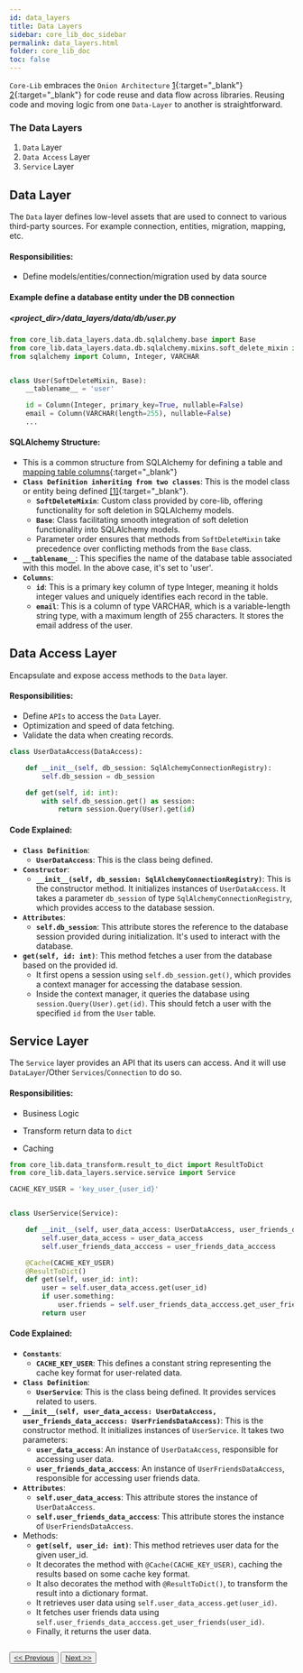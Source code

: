 ```yaml
---
id: data_layers
title: Data Layers
sidebar: core_lib_doc_sidebar
permalink: data_layers.html
folder: core_lib_doc
toc: false
---
```


`Core-Lib` embraces the `Onion Architecture` [1](https://www.codeguru.com/csharp/csharp/cs_misc/designtechniques/understanding-onion-architecture.html){:target="_blank"} [2](https://www.google.com/search?sxsrf=ACYBGNT0NhYbUZLnDQbC9b6uPBqjZmjwgw%3A1579104811273&ei=KzofXuOfEO3IgwfngLPwAg&q=onion+Architecture&oq=onion+Architecture&gs_l=psy-ab.12...0.0..109691...0.0..0.0.0.......0......gws-wiz.oEYi3afxy_c&ved=0ahUKEwij4drq_4XnAhVt5OAKHWfADC4Q4dUDCAs){:target="_blank"}  for code reuse and data flow across libraries. Reusing code and moving logic from one `Data-Layer` to another is straightforward.



### The Data Layers

1. `Data` Layer
2. `Data Access` Layer
3. `Service` Layer



## Data Layer

The `Data` layer defines low-level assets that are used to connect to various third-party sources. For example connection, entities, migration, mapping, etc.

#### Responsibilities: 

- Define models/entities/connection/migration used by data source

#### Example define a database entity under the DB connection

##### <project_dir>/data_layers/data/db/user.py

```python
from core_lib.data_layers.data.db.sqlalchemy.base import Base
from core_lib.data_layers.data.db.sqlalchemy.mixins.soft_delete_mixin import SoftDeleteMixin
from sqlalchemy import Column, Integer, VARCHAR


class User(SoftDeleteMixin, Base):
    __tablename__ = 'user'

    id = Column(Integer, primary_key=True, nullable=False)
    email = Column(VARCHAR(length=255), nullable=False)
    ...
```

#### SQLAlchemy Structure:
- This is a common structure from SQLAlchemy for defining a table and [mapping table columns](https://docs.sqlalchemy.org/en/14/orm/mapping_columns.html){:target="_blank"}
- **`Class Definition inheriting from two classes`**: This is the model class or entity being defined [[1]](https://docs.sqlalchemy.org/en/14/orm/mapping_styles.html#declarative-mapping){:target="_blank"}.
    - **`SoftDeleteMixin`**: Custom class provided by core-lib, offering functionality for soft deletion in SQLAlchemy models.
    - **`Base`**: Class facilitating smooth integration of soft deletion functionality into SQLAlchemy models.
    - Parameter order ensures that methods from `SoftDeleteMixin` take precedence over conflicting methods from the `Base` class.
- **`__tablename__`**: This specifies the name of the database table associated with this model. In the above case, it's set to 'user'.
- **`Columns`**:
    - **`id`**: This is a primary key column of type Integer, meaning it holds integer values and uniquely identifies each record in the table.
    - **`email`**: This is a column of type VARCHAR, which is a variable-length string type, with a maximum length of 255 characters. It stores the email address of the user.

## Data Access Layer

Encapsulate and expose access methods to the `Data` layer.

#### Responsibilities: 

- Define `APIs` to access the `Data` Layer.
- Optimization and speed of data fetching.
- Validate the data when creating records.

```python
class UserDataAccess(DataAccess):

    def __init__(self, db_session: SqlAlchemyConnectionRegistry):
        self.db_session = db_session

    def get(self, id: int):
        with self.db_session.get() as session:
            return session.Query(User).get(id)
```
#### Code Explained:
- **`Class Definition`**:
    - **`UserDataAccess`**: This is the class being defined.
- **`Constructor`**:
    - **`__init__(self, db_session: SqlAlchemyConnectionRegistry)`**: This is the constructor method. It initializes instances of `UserDataAccess`. It takes a parameter `db_session` of type `SqlAlchemyConnectionRegistry`, which provides access to the database session.
- **`Attributes`**:
    - **`self.db_session`**: This attribute stores the reference to the database session provided during initialization. It's used to interact with the database.
- **`get(self, id: int)`**: This method fetches a user from the database based on the provided id.
    - It first opens a session using `self.db_session.get()`, which provides a context manager for accessing the database session.
    - Inside the context manager, it queries the database using `session.Query(User).get(id)`. This should fetch a user with the specified `id` from the `User` table.


## Service Layer

The `Service` layer provides an API that its users can access.  And it will use  `DataLayer`/Other `Services`/`Connection` to do so. 

#### Responsibilities: 

- Business Logic

- Transform return data to `dict`

- Caching

```python
from core_lib.data_transform.result_to_dict import ResultToDict
from core_lib.data_layers.service.service import Service

CACHE_KEY_USER = 'key_user_{user_id}'


class UserService(Service):

    def __init__(self, user_data_access: UserDataAccess, user_friends_data_acccess: UserFriendsDataAccess):
        self.user_data_access = user_data_access
        self.user_friends_data_acccess = user_friends_data_acccess

    @Cache(CACHE_KEY_USER)
    @ResultToDict() 
    def get(self, user_id: int):
        user = self.user_data_access.get(user_id)
        if user.something:
            user.friends = self.user_friends_data_acccess.get_user_friends(user_id)
        return user
```
#### Code Explained:
- **`Constants`**:
    - **`CACHE_KEY_USER`**: This defines a constant string representing the cache key format for user-related data.
- **`Class Definition`**:
    - **`UserService`**: This is the class being defined. It provides services related to users.
- **`__init__(self, user_data_access: UserDataAccess, user_friends_data_acccess: UserFriendsDataAccess)`**: This is the constructor method. It initializes instances of `UserService`. It takes two parameters:
    - **`user_data_access`**: An instance of `UserDataAccess`, responsible for accessing user data.
    - **`user_friends_data_acccess`**: An instance of `UserFriendsDataAccess`, responsible for accessing user friends data.
- **`Attributes`**:
    - **`self.user_data_access`**: This attribute stores the instance of `UserDataAccess`.
    - **`self.user_friends_data_acccess`**: This attribute stores the instance of `UserFriendsDataAccess`.
- Methods:
    - **`get(self, user_id: int)`**: This method retrieves user data for the given user_id.
    - It decorates the method with `@Cache(CACHE_KEY_USER)`, caching the results based on some cache key format.
    - It also decorates the method with `@ResultToDict()`, to transform the result into a dictionary format.
    - It retrieves user data using `self.user_data_access.get(user_id)`.
    - It fetches user friends data using `self.user_friends_data_acccess.get_user_friends(user_id)`.
    - Finally, it returns the user data.

<div style="margin-top:2em">
    <button class="pagePrevious-btn"><a href="/neo4j_connection_registry.html"><< Previous</a></button>
    <button class="pageNext-btn"><a href="/alembic.html">Next >></a></button>
</div>
